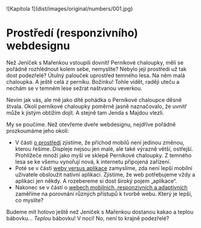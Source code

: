 <p class="new-page" markdown="1">
![Kapitola 1](dist/images/original/numbers/001.jpg)
</p>

# Prostředí (responzivního) webdesignu 

Než Jeníček s Mařenkou vstoupili dovnitř Perníkové chaloupky, měli se pořádně rozhlédnout kolem sebe, nemyslíte? Nebylo její prostředí už tak dost podezřelé? Útulný palouček uprostřed temného lesa. Na něm malá chaloupka. A ještě celá z perníku. Božínku! Tohle vidět, raději uteču a nechám se v temném lese sežrat naštvanou veverkou. 

Nevím jak vás, ale mě jako dítě pohádka o Perníkové chaloupce děsně štvala. Okolí perníkové chaloupky poměrně jasně naznačovalo, že uvnitř může k jistým obtížím dojít. A stejně tam Jenda s Majdou vlezli.

My se poučíme. Než otevřeme dveře webdesignu, nejdříve pořádně prozkoumáme jeho okolí: 

- V části [o prostředí](prostredi-proc-responzivni-design.md) zjistíme, že příchod mobilů není jedinou změnou, kterou řešíme. Displeje nejsou jen malé, ale také výrazně větší, ostřejší. Prohlížeče množí jako myši ve sklepě Perníkové chaloupky. Z temného lesa se ke všemu vynořují nová, k internetu připojená zařízení.
- Poté se v části [weby versus aplikace](weby-vs-aplikace.md) zamyslíme, zda není lepší mobilní uživatele obsloužit nativní aplikací. Zjistíme, že web potřebujeme vždy a aplikaci jen někdy. A rozebereme si dost široký pojem „aplikace“.
- Nakonec se v části o [webech mobilních, responzivních a adaptivních](mobilni-responzivni-adaptivni.md) zaměříme na porovnání různých přístupů k tvorbě webu. Který je lepší, co myslíte?

Budeme mít hotovo ještě než Jeníček s Mařenkou dostanou kakao a teplou bábovku… *Teplou* bábovku! V noci! No, není to krajně podezřelé?
